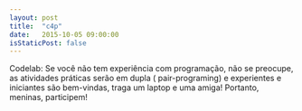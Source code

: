 ```yaml
---
layout: post
title:  "c4p"
date:   2015-10-05 09:00:00
isStaticPost: false
---
```

Codelab: Se você não tem experiência com programação, não se preocupe, as atividades práticas serão em dupla ( pair-programing) e experientes e iniciantes são bem-vindas, traga um laptop e uma amiga! Portanto, meninas, participem!
